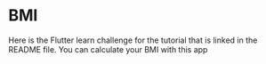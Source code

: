 # BMI
Here is the Flutter learn challenge for the tutorial that is linked in the README file. You can calculate your BMI with this app
